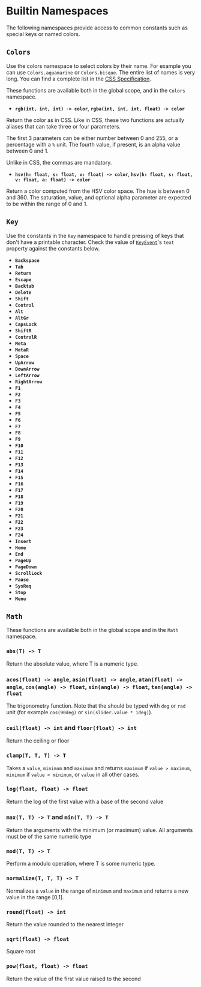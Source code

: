 <!-- Copyright © SixtyFPS GmbH <info@slint.dev> ; SPDX-License-Identifier: MIT -->

# Builtin Namespaces

The following namespaces provide access to common constants such as special keys or named colors.

## `Colors`

Use the colors namespace to select colors by their name. For example you can use `Colors.aquamarine` or `Colors.bisque`.
The entire list of names is very long. You can find a complete list in the [CSS Specification](https://www.w3.org/TR/css-color-3/#svg-color).

These functions are available both in the global scope, and in the `Colors` namespace.

-   **`rgb(int, int, int) -> color`**, **`rgba(int, int, int, float) -> color`**

Return the color as in CSS. Like in CSS, these two functions are actually aliases that can take
three or four parameters.

The first 3 parameters can be either number between 0 and 255, or a percentage with a `%` unit.
The fourth value, if present, is an alpha value between 0 and 1.

Unlike in CSS, the commas are mandatory.

 - **`hsv(h: float, s: float, v: float) -> color`**, **`hsv(h: float, s: float, v: float, a: float) -> color`**

Return a color computed from the HSV color space. The hue is between 0 and 360.
The saturation, value, and optional alpha parameter are expected to be within the range of 0 and 1.

## `Key`

Use the constants in the `Key` namespace to handle pressing of keys that don't have a printable character. Check the value of [`KeyEvent`](structs.md#keyevent)'s `text` property
against the constants below.

-   **`Backspace`**
-   **`Tab`**
-   **`Return`**
-   **`Escape`**
-   **`Backtab`**
-   **`Delete`**
-   **`Shift`**
-   **`Control`**
-   **`Alt`**
-   **`AltGr`**
-   **`CapsLock`**
-   **`ShiftR`**
-   **`ControlR`**
-   **`Meta`**
-   **`MetaR`**
-   **`Space`**
-   **`UpArrow`**
-   **`DownArrow`**
-   **`LeftArrow`**
-   **`RightArrow`**
-   **`F1`**
-   **`F2`**
-   **`F3`**
-   **`F4`**
-   **`F5`**
-   **`F6`**
-   **`F7`**
-   **`F8`**
-   **`F9`**
-   **`F10`**
-   **`F11`**
-   **`F12`**
-   **`F13`**
-   **`F14`**
-   **`F15`**
-   **`F16`**
-   **`F17`**
-   **`F18`**
-   **`F19`**
-   **`F20`**
-   **`F21`**
-   **`F22`**
-   **`F23`**
-   **`F24`**
-   **`Insert`**
-   **`Home`**
-   **`End`**
-   **`PageUp`**
-   **`PageDown`**
-   **`ScrollLock`**
-   **`Pause`**
-   **`SysReq`**
-   **`Stop`**
-   **`Menu`**

## `Math`

These functions are available both in the global scope and in the `Math` namespace.

### `abs(T) -> T`

Return the absolute value, where T is a numeric type.

### `acos(float) -> angle`, `asin(float) -> angle`, `atan(float) -> angle`, `cos(angle) -> float`, `sin(angle) -> float`, `tan(angle) -> float`

The trigonometry function. Note that the should be typed with `deg` or `rad` unit
(for example `cos(90deg)` or `sin(slider.value * 1deg)`).

### `ceil(float) -> int` and `floor(float) -> int`

Return the ceiling or floor

### `clamp(T, T, T) -> T`

Takes a `value`, `minimum` and `maximum` and returns `maximum` if
`value > maximum`, `minimum` if `value < minimum`, or `value` in all other cases.

### `log(float, float) -> float`

Return the log of the first value with a base of the second value

### `max(T, T) -> T` and `min(T, T) -> T`

Return the arguments with the minimum (or maximum) value. All arguments must be of the same numeric type

### `mod(T, T) -> T`

Perform a modulo operation, where T is some numeric type.

### `normalize(T, T, T) -> T`

Normalizes a `value` in the range of `minimum` and `maximum` and returns a new value in the range [0,1].

### `round(float) -> int`

Return the value rounded to the nearest integer

### `sqrt(float) -> float`

Square root

### `pow(float, float) -> float`

Return the value of the first value raised to the second
